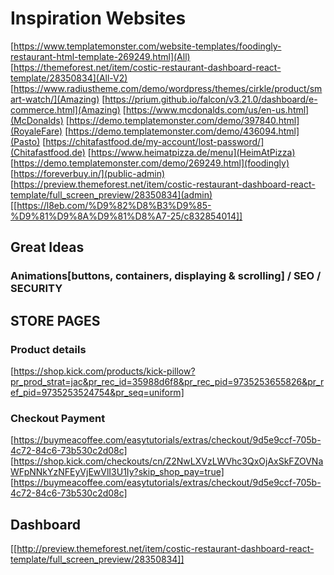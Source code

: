 # Inspiration Websites

[https://www.templatemonster.com/website-templates/foodingly-restaurant-html-template-269249.html](All)
[https://themeforest.net/item/costic-restaurant-dashboard-react-template/28350834](All-V2)
[https://www.radiustheme.com/demo/wordpress/themes/cirkle/product/smart-watch/](Amazing)
[https://prium.github.io/falcon/v3.21.0/dashboard/e-commerce.html](Amazing)
[https://www.mcdonalds.com/us/en-us.html](McDonalds)
[https://demo.templatemonster.com/demo/397840.html](RoyaleFare)
[https://demo.templatemonster.com/demo/436094.html](Pasto)
[https://chitafastfood.de/my-account/lost-password/](Chitafastfood.de)
[https://www.heimatpizza.de/menu](HeimAtPizza)
[https://demo.templatemonster.com/demo/269249.html](foodingly)
[https://foreverbuy.in/](public-admin)
[https://preview.themeforest.net/item/costic-restaurant-dashboard-react-template/full_screen_preview/28350834](admin)
[[https://l8eb.com/%D9%82%D8%B3%D9%85-%D9%81%D9%8A%D9%81%D8%A7-25/c832854014]]

## Great Ideas

### Animations[buttons, containers, displaying & scrolling] / SEO / SECURITY

## STORE PAGES

### Product details

[https://shop.kick.com/products/kick-pillow?pr_prod_strat=jac&pr_rec_id=35988d6f8&pr_rec_pid=9735253655826&pr_ref_pid=9735253524754&pr_seq=uniform]

### Checkout Payment

[https://buymeacoffee.com/easytutorials/extras/checkout/9d5e9ccf-705b-4c72-84c6-73b530c2d08c]
[https://shop.kick.com/checkouts/cn/Z2NwLXVzLWVhc3QxOjAxSkFZOVNaWFpNNkYzNFEyVjEwVlI3U1Iy?skip_shop_pay=true]
[https://buymeacoffee.com/easytutorials/extras/checkout/9d5e9ccf-705b-4c72-84c6-73b530c2d08c]

## Dashboard

[[http://preview.themeforest.net/item/costic-restaurant-dashboard-react-template/full_screen_preview/28350834]]
